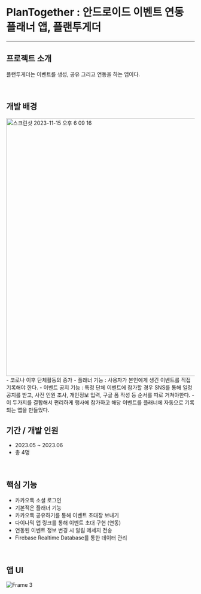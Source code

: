 # **PlanTogether : 안드로이드 이벤트 연동 플래너 앱, 플랜투게더** 

*****

## **프로젝트 소개**

플랜투게더는 이벤트를 생성, 공유 그리고 연동을 하는 앱이다.

<br/> 

## **개발 배경**
<img width="688" alt="스크린샷 2023-11-15 오후 6 09 16" src="https://github.com/PlanTogether/PlanTogether_Android/assets/92996412/b03d15ce-a265-495a-9f3c-ba149db86c26">
- 코로나 이후 단체활동의 증가
- 플래너 기능 : 사용자가 본인에게 생긴 이벤트를 직접 기록해야 한다.
- 이벤트 공지 기능 : 특정 단체 이벤트에 참가할 경우 SNS를 통해 일정 공지를 받고, 사전 인원 조사, 개인정보 입력, 구글 폼 작성 등 순서를 따로 거쳐야한다.
- 이 두가지를 결합해서 편리하게 행사에 참가하고 해당 이벤트를 플래너에 자동으로 기록되는 앱을 만들었다.

<br/> 

## **기간 / 개발 인원**

- 2023.05 ~ 2023.06
- 총 4명

<br/> 

## **핵심 기능**

- 카카오톡 소셜 로그인
- 기본적은 플래너 기능
- 카카오톡 공유하기를 통해 이벤트 초대장 보내기
- 다이나믹 앱 링크를 통해 이벤트 초대 구현 (연동)
- 연동된 이벤트 정보 변경 시 알림 메세지 전송
- Firebase Realtime Database를 통한 데이터 관리

<br/> 

## **앱 UI**
![Frame 3](https://github.com/PlanTogether/PlanTogether_Android/assets/92996412/be2171d3-0c83-4840-836c-83471f1841cb)



